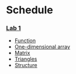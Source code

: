 # Schedule

### [Lab 1](/Lab1/)
  * [Function](/Labs/Lab1/first.cpp)
  * [One-dimensional array](/Labs/Lab1/second.cpp)
  * [Matrix](/Labs/Lab1/third.cpp)
  * [Triangles]()
  * [Structure](/Labs/Lab1/znak.cpp)
